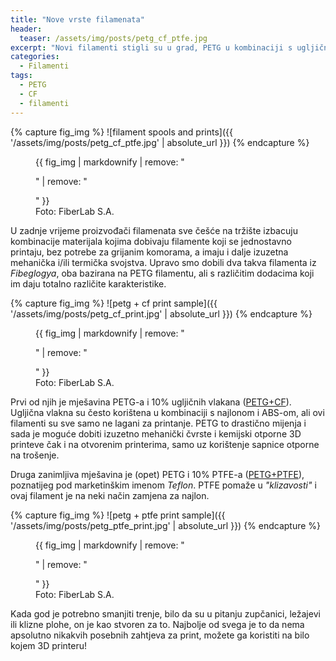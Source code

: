 ```yaml
---
title: "Nove vrste filamenata"
header:
  teaser: /assets/img/posts/petg_cf_ptfe.jpg
excerpt: "Novi filamenti stigli su u grad, PETG u kombinaciji s ugljičnim vlaknima ili teflonom, kako je kome draže..."
categories:
  - Filamenti
tags:
  - PETG
  - CF
  - filamenti
---
```


{% capture fig_img %}
![filament spools and prints]({{ '/assets/img/posts/petg_cf_ptfe.jpg' | absolute_url }})
{% endcapture %}
<figure style="margin-top: 0.4em; margin-bottom: 0;">
  {{ fig_img | markdownify | remove: "<p>" | remove: "</p>" }}
  <figcaption>Foto: FiberLab S.A.</figcaption>
</figure>

U zadnje vrijeme proizvođači filamenata sve češće na tržište izbacuju kombinacije materijala kojima dobivaju filamente koji se jednostavno printaju, bez potrebe za grijanim komorama, a imaju i dalje izuzetna mehanička i/ili termička svojstva. Upravo smo dobili dva takva filamenta iz *Fibeglogya*, oba bazirana na PETG filamentu, ali s različitim dodacima koji im daju totalno različite karakteristike.

{% capture fig_img %}
![petg + cf print sample]({{ '/assets/img/posts/petg_cf_print.jpg' | absolute_url }})
{% endcapture %}
<figure class="align-left" style="margin-top: 0.4em; margin-bottom: 0; width: 300px;">
  {{ fig_img | markdownify | remove: "<p>" | remove: "</p>" }}
  <figcaption>Foto: FiberLab S.A.</figcaption>
</figure>

Prvi od njih je mješavina PETG-a i 10% ugljičnih vlakana ([PETG+CF](https://www.diykits.eu/products/p_12703)). Ugljična vlakna su često korištena u kombinaciji s najlonom i ABS-om, ali ovi filamenti su sve samo ne lagani za printanje. PETG to drastično mijenja i sada je moguće dobiti izuzetno mehanički čvrste i kemijski otporne 3D printeve čak i na otvorenim printerima, samo uz korištenje sapnice otporne na trošenje.

Druga zanimljiva mješavina je (opet) PETG i 10% PTFE-a ([PETG+PTFE](https://www.diykits.eu/products/p_12704)), poznatijeg pod marketinškim imenom *Teflon*. PTFE pomaže u *"klizavosti"* i ovaj filament je na neki način zamjena za najlon.

{% capture fig_img %}
![petg + ptfe print sample]({{ '/assets/img/posts/petg_ptfe_print.jpg' | absolute_url }})
{% endcapture %}
<figure style="margin-top: 0.4em; margin-bottom: 0;">
  {{ fig_img | markdownify | remove: "<p>" | remove: "</p>" }}
  <figcaption>Foto: FiberLab S.A.</figcaption>
</figure>

Kada god je potrebno smanjiti trenje, bilo da su u pitanju zupčanici, ležajevi ili klizne plohe, on je kao stvoren za to. Najbolje od  svega je to da nema apsolutno nikakvih posebnih zahtjeva za print, možete ga koristiti na bilo kojem 3D printeru!